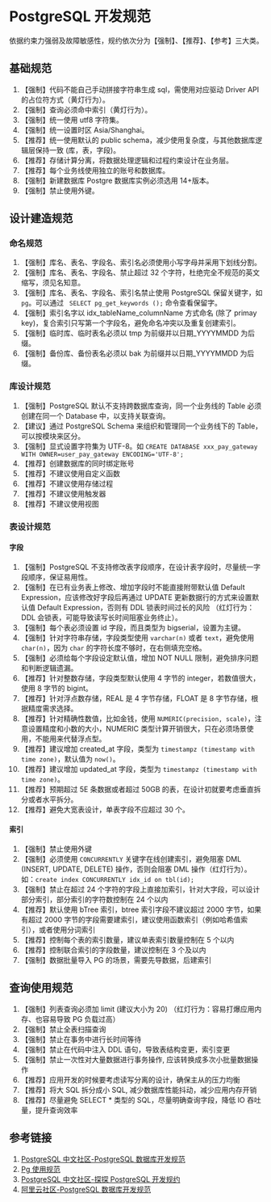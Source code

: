 # PostgreSQL 开发规范

依据约束力强弱及故障敏感性，规约依次分为【强制】、【推荐】、【参考】三大类。


## 基础规范

1. 【强制】代码不能自己手动拼接字符串生成 sql，需使用对应驱动 Driver API 的占位符方式（黄灯行为）。
2. 【强制】查询必须命中索引（黄灯行为）。
3. 【强制】统一使用 utf8 字符集。
4. 【强制】统一设置时区 Asia/Shanghai。
5. 【推荐】统一使用默认的 public schema，减少使用复杂度，与其他数据库逻辑层保持一致 (库，表，字段)。
6. 【推荐】存储计算分离，将数据处理逻辑和过程约束设计在业务层。
7. 【推荐】每个业务线使用独立的账号和数据库。
8. 【强制】新建数据库 Postgre 数据库实例必须选用 14+版本。
9. 【强制】禁止使用外键。


## 设计建造规范


### 命名规范

1. 【强制】库名、表名、字段名、索引名必须使用小写字母并采用下划线分割。
2. 【强制】库名、表名、字段名、禁止超过 32 个字符，杜绝完全不规范的英文缩写，须见名知意。
3. 【强制】库名、表名、字段名、索引名禁止使用 PostgreSQL 保留关键字，如 `pg`。可以通过 ` SELECT pg_get_keywords ();` 命令查看保留字。
4. 【强制】索引名字以 idx_tableName_columnName 方式命名 (除了 primay key)，复合索引只写第一个字段名，避免命名冲突以及重复创建索引。
5. 【强制】临时库、临时表名必须以 tmp 为前缀并以日期_YYYYMMDD 为后缀。
6. 【强制】备份库、备份表名必须以 bak 为前缀并以日期_YYYYMMDD 为后缀。


### 库设计规范

1. 【强制】PostgreSQL 默认不支持跨数据库查询，同一个业务线的 Table 必须创建在同一个 Database 中，以支持关联查询。
2. 【建议】通过 PostgreSQL Schema 来组织和管理同一个业务线下的 Table，可以按模块来区分。
3. 【强制】显式设置字符集为 UTF-8。如 `CREATE DATABASE xxx_pay_gateway WITH OWNER=user_pay_gateway ENCODING='UTF-8';`
4. 【推荐】创建数据库的同时绑定账号
5. 【推荐】不建议使用自定义函数
6. 【推荐】不建议使用存储过程
7. 【推荐】不建议使用触发器
8. 【推荐】不建议使用视图


### 表设计规范

#### 字段

1. 【强制】PostgreSQL 不支持修改表字段顺序，在设计表字段时，尽量统一字段顺序，保证易用性。
2. 【强制】在已有业务表上修改、增加字段时不能直接附带默认值 Default Expression，应该修改好字段后再通过 UPDATE 更新数据行的方式来设置默认值 Default Expression，否则有 DDL 锁表时间过长的风险 （红灯行为：DDL 会锁表，可能导致读写长时间阻塞业务终止）。
3. 【强制】每个表必须设置 id 字段，而且类型为 bigserial，设置为主键。
4. 【强制】针对字符串存储，字段类型使用 `varchar(n)` 或者 `text`，避免使用 `char(n)`，因为 `char` 的字符长度不够时，在右侧填充空格。
5. 【强制】必须给每个字段设定默认值，增加 NOT NULL 限制，避免排序问题和判断逻辑遗漏。
6. 【推荐】针对整数存储，字段类型默认使用 4 字节的 integer，若数值很大，使用 8 字节的 bigint。
7. 【推荐】针对浮点数存储，REAL 是 4 字节存储，FLOAT 是 8 字节存储，根据精度需求选择。
8. 【推荐】针对精确性数值，比如金钱，使用 `NUMERIC(precision, scale)`，注意设置精度和小数的大小，NUMERIC 类型计算开销很大，只在必须场景使用，不能用来代替浮点型。
9. 【推荐】建议增加 created_at 字段，类型为 `timestampz (timestamp with time zone)`，默认值为 `now()`。
10. 【推荐】建议增加 updated_at 字段，类型为 `timestampz (timestamp with time zone)`。
11. 【推荐】预期超过 5E 条数据或者超过 50GB 的表，在设计初就要考虑垂直拆分或者水平拆分。
12. 【推荐】避免大宽表设计，单表字段不应超过 30 个。

#### 索引

1. 【强制】禁止使用外键
2. 【强制】必须使用 `CONCURRENTLY` 关键字在线创建索引，避免阻塞 DML (INSERT, UPDATE, DELETE) 操作，否则会阻塞 DML 操作（红灯行为）。如：`create index CONCURRENTLY idx_id on tbl(id);`
3. 【强制】禁止在超过 24 个字符的字段上直接加索引，针对大字段，可以设计部分索引，部分索引的字符数控制在 24 个以内
4. 【推荐】默认使用 bTree 索引，btree 索引字段不建议超过 2000 字节，如果有超过 2000 字节的字段需要建索引，建议使用函数索引（例如哈希值索引），或者使用分词索引
5. 【推荐】控制每个表的索引数量，建议单表索引数量控制在 5 个以内
6. 【推荐】控制联合索引的字段数量，建议控制在 3 个及以内
7. 【强制】数据批量导入 PG 的场景，需要先导数据，后建索引


## 查询使用规范

1. 【强制】列表查询必须加 limit (建议大小为 20) （红灯行为：容易打爆应用内存、也容易导致 PG 负载过高）
2. 【强制】禁止全表扫描查询
3. 【强制】禁止在事务中进行长时间等待
4. 【强制】禁止在代码中注入 DDL 语句，导致表结构变更，索引变更
5. 【强制】禁止一次性对大量数据进行事务操作, 应该转换成多次小批量数据操作
6. 【推荐】应用开发的时候要考虑读写分离的设计，确保主从的压力均衡
7. 【推荐】将大 SQL 拆分成小 SQL, 减少数据库性能抖动，减少应用内存开销
8. 【推荐】尽量避免 SELECT * 类型的 SQL，尽量明确查询字段，降低 IO 吞吐量，提升查询效率


## 参考链接

1. [PostgreSQL 中文社区-PostgreSQL 数据库开发规范](https://mp.weixin.qq.com/s/qOobyeo3ROnFnA4NAbG4fg)
2. [Pg 使用规范]( https://wiki.sqlfans.cn/postgresql/pg-std-using.html )
3. [PostgreSQL 中文社区-探探 PostgreSQL 开发规约](https://mp.weixin.qq.com/s/WV9EKnp155MHMpSuXCOFnA)
4. [阿里云社区-PostgreSQL 数据库开发规范](https://developer.aliyun.com/article/60899)
